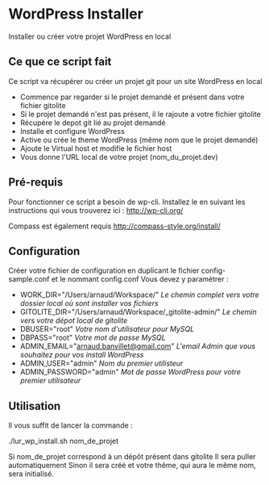 # WordPress Installer


Installer ou créer votre projet WordPress en local

## Ce que ce script fait

Ce script va récupérer ou créer un projet git pour un site WordPress en local

* Commence par regarder si le projet demandé et présent dans votre fichier gitolite
* Si le projet demandé n'est pas présent, il le rajoute a votre fichier gitolite
* Récupére le depot git lié au projet demandé
* Installe et configure WordPress
* Active ou crée le theme WordPress (même nom que le projet demandé)
* Ajoute le Virtual host et modifie le fichier host
* Vous donne l'URL local de votre projet (nom_du_projet.dev)


## Pré-requis

Pour fonctionner ce script a besoin de wp-cli. Installez le en suivant les instructions qui vous trouverez ici :
http://wp-cli.org/

Compass est également requis
http://compass-style.org/install/

## Configuration

Créer votre fichier de configuration en duplicant le fichier config-sample.conf et le nommant config.conf
Vous devez y paramétrer :

  * WORK_DIR="/Users/arnaud/Workspace/"                     _Le chemin complet vers votre dossier local où sont installer vos fichiers_
  * GITOLITE_DIR="/Users/arnaud/Workspace/_gitolite-admin/" _Le chemin vers votre dépot local de gitolite_
  * DBUSER="root"                                           _Votre nom d'utilisateur pour MySQL_
  * DBPASS="root"                                           _Votre mot de passe MySQL_
  * ADMIN_EMAIL="arnaud.banvillet@gmail.com"                _L'email Admin que vous souhaitez pour vos install WordPress_
  * ADMIN_USER="admin"                                      _Nom du premier utilisteur_
  * ADMIN_PASSWORD="admin"                                  _Mot de passe WordPress pour votre premier utilisateur_

## Utilisation

Il vous suffit de lancer la commande :

  ./lur_wp_install.sh nom_de_projet

Si nom_de_projet correspond à un dépôt présent dans gitolite Il sera puller automatiquement
Sinon il sera créé et votre thême, qui aura le même nom, sera initialisé.
